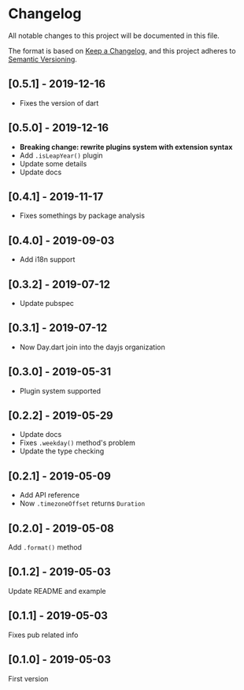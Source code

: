 # Changelog

All notable changes to this project will be documented in this file.

The format is based on [Keep a Changelog](https://keepachangelog.com/en/1.0.0/),
and this project adheres to [Semantic Versioning](https://semver.org/spec/v2.0.0.html).

## [0.5.1] - 2019-12-16

- Fixes the version of dart

## [0.5.0] - 2019-12-16

- **Breaking change: rewrite plugins system with extension syntax**
- Add `.isLeapYear()` plugin
- Update some details
- Update docs

## [0.4.1] - 2019-11-17

- Fixes somethings by package analysis

## [0.4.0] - 2019-09-03

- Add i18n support

## [0.3.2] - 2019-07-12

- Update pubspec

## [0.3.1] - 2019-07-12

- Now Day.dart join into the dayjs organization

## [0.3.0] - 2019-05-31

- Plugin system supported

## [0.2.2] - 2019-05-29

- Update docs
- Fixes `.weekday()` method's problem
- Update the type checking

## [0.2.1] - 2019-05-09

- Add API reference
- Now `.timezoneOffset` returns `Duration`

## [0.2.0] - 2019-05-08

Add `.format()` method

## [0.1.2] - 2019-05-03

Update README and example

## [0.1.1] - 2019-05-03

Fixes pub related info

## [0.1.0] - 2019-05-03

First version
